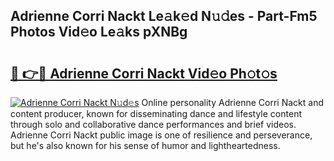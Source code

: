 ## Adrienne Corri Nackt Le𝚊k𝚎d N𝚞𝚍es - Part-Fm5 Photos Vid𝚎o Le𝚊ks pXNBg

# <h2><a href="http://fb6bftz.evod.top/?m=Adrienne+Corri+Nackt">🔗 👉🔴 Adrienne Corri Nackt Vid𝚎o Ph𝚘t𝚘s</a></h2>

[![Adrienne Corri Nackt N𝚞d𝚎s](https://i.imgur.com/8V9OHl7.gif)](http://fb6bftz.evod.top/?m=Adrienne+Corri+Nackt)
Online personality Adrienne Corri Nackt and content producer, known for disseminating dance and lifestyle content through solo and collaborative dance performances and brief videos. Adrienne Corri Nackt public image is one of resilience and perseverance, but he's also known for his sense of humor and lightheartedness. 
